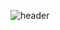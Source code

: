 ![header](https://capsule-render.vercel.app/api?type=rect&color=0:757f8f,100:3365b5&height=150&text=Nakyoung-Han&desc=information%20security%20engineer/AI%20developer) 
